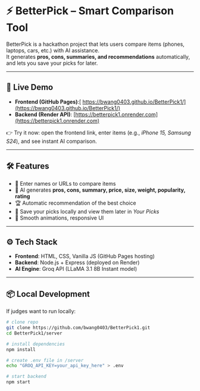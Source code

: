 # ⚡ BetterPick – Smart Comparison Tool

BetterPick is a hackathon project that lets users compare items (phones, laptops, cars, etc.) with AI assistance.  
It generates **pros, cons, summaries, and recommendations** automatically, and lets you save your picks for later.

---

## 🚀 Live Demo

- **Frontend (GitHub Pages)**:[ [https://bwang0403.github.io/BetterPick1/](https://bwang0403.github.io/BetterPick1/)  ](https://bwang0403.github.io/BetterPick/)
- **Backend (Render API)**: [https://betterpick1.onrender.com](https://betterpick1.onrender.com)  

👉 Try it now: open the frontend link, enter items (e.g., *iPhone 15, Samsung S24*), and see instant AI comparison.

---

## 🛠 Features
- 📝 Enter names or URLs to compare items  
- 🤖 AI generates **pros, cons, summary, price, size, weight, popularity, rating**  
- 🏆 Automatic recommendation of the best choice  
- 💾 Save your picks locally and view them later in *Your Picks*  
- 🎨 Smooth animations, responsive UI  

---

## ⚙️ Tech Stack
- **Frontend**: HTML, CSS, Vanilla JS (GitHub Pages hosting)  
- **Backend**: Node.js + Express (deployed on Render)  
- **AI Engine**: Groq API (LLaMA 3.1 8B Instant model)  

---

## 📦 Local Development
If judges want to run locally:

```bash
# clone repo
git clone https://github.com/bwang0403/BetterPick1.git
cd BetterPick1/server

# install dependencies
npm install

# create .env file in /server
echo "GROQ_API_KEY=your_api_key_here" > .env

# start backend
npm start
